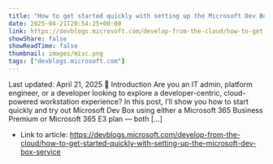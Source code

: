```yaml
---
title: "How to get started quickly with setting up the Microsoft Dev Box service"
date: 2025-04-21T20:54:25+00:00
link: https://devblogs.microsoft.com/develop-from-the-cloud/how-to-get-started-quickly-with-setting-up-the-microsoft-dev-box-service
showShare: false
showReadTime: false
thumbnail: images/misc.png
tags: ["devblogs.microsoft.com"]
---
```

Last updated: April 21, 2025 🎯 Introduction Are you an IT admin, platform engineer, or a developer looking to explore a developer-centric, cloud-powered workstation experience? In this post, I’ll show you how to start quickly and try out Microsoft Dev Box using either a Microsoft 365 Business Premium or Microsoft 365 E3 plan — both […]

- Link to article: https://devblogs.microsoft.com/develop-from-the-cloud/how-to-get-started-quickly-with-setting-up-the-microsoft-dev-box-service